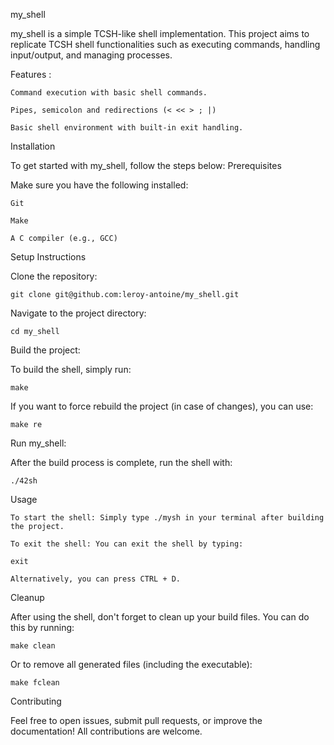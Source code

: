 my_shell

my_shell is a simple TCSH-like shell implementation. This project aims to replicate TCSH shell functionalities such as executing commands, handling input/output, and managing processes.

Features :

    Command execution with basic shell commands.

    Pipes, semicolon and redirections (< << > ; |)

    Basic shell environment with built-in exit handling.

Installation

To get started with my_shell, follow the steps below: Prerequisites

Make sure you have the following installed:

    Git

    Make

    A C compiler (e.g., GCC)

Setup Instructions

Clone the repository:

    git clone git@github.com:leroy-antoine/my_shell.git

Navigate to the project directory:

    cd my_shell

Build the project:

To build the shell, simply run:

    make

If you want to force rebuild the project (in case of changes), you can use:

    make re

Run my_shell:

After the build process is complete, run the shell with:

    ./42sh

Usage

    To start the shell: Simply type ./mysh in your terminal after building the project.

    To exit the shell: You can exit the shell by typing:

    exit

    Alternatively, you can press CTRL + D.

Cleanup

After using the shell, don't forget to clean up your build files. You can do this by running:

    make clean

Or to remove all generated files (including the executable):

    make fclean

Contributing

Feel free to open issues, submit pull requests, or improve the documentation! All contributions are welcome.
